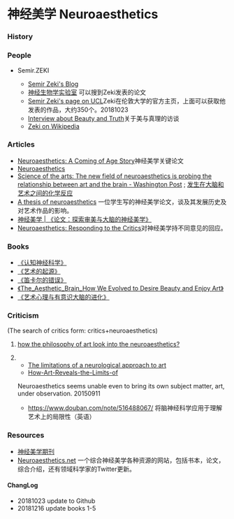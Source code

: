  # 神经美学 Neuroaesthetics



### History 

### People 
- Semir.ZEKI

    - [Semir Zeki's Blog](http://profzeki.blogspot.com/)
    - [神经生物学实验室](http://www.vislab.ucl.ac.uk/index.php) 可以搜到Zeki发表的论文
    - [Semir Zeki's page on UCL](https://www.ucl.ac.uk/biosciences/departments/cdb/people/semir-zeki)Zeki在伦敦大学的官方主页，上面可以获取他发表的作品，大约350个。20181023
    - [Interview about Beauty and Truth](https://www.whyarewehere.tv/people/semir-zeki/#)关于美与真理的访谈
    - [Zeki on Wikipedia](https://en.wikipedia.org/wiki/Semir_Zeki)


### Articles 

- [Neuroaesthetics: A Coming of Age Story](https://www.mitpressjournals.org/doi/10.1162/jocn.2010.21457)神经美学关键论文
- [Neuroaesthetics](https://www.cell.com/trends/cognitive-sciences/abstract/S1364-6613(14)00075-8)
- [Science of the arts: The new field of neuroaesthetics is probing the relationship between art and the brain - Washington Post](https://www.washingtonpost.com/graphics/2017/lifestyle/your-brain-on-art/?noredirect=on&utm_term=.2cf951a31acd) ; [发生在大脑和艺术之间的化学反应](https://mp.weixin.qq.com/s/KM5EF42KJsUd6CXpRCE5Iw)
- [A thesis of neuroaesthetics](https://kabk.github.io/go-theses-17-antonia-schwaiger/) 一位学生写的神经美学论文，谈及其发展历史及对艺术作品的影响。
- [神经美学 | 《论文：探索审美与大脑的神经美学》](https://github.com/longai/mind/issues/4)
- [Neuroaesthetics: Responding to the Critics](https://www.psychologytoday.com/us/blog/mindmelding/201212/neuroaesthetics-responding-the-critics)对神经美学持不同意见的回应。


### Books

- [《认知神经科学》](https://book.douban.com/subject/5937126/)
- [《艺术的起源》](https://book.douban.com/subject/2339140/)
- [《笛卡尔的错误》](https://book.douban.com/subject/2157346/)
- [《The_Aesthetic_Brain_How We Evolved to Desire Beauty and Enjoy Art》](https://book.douban.com/subject/24536212/)
- [《艺术心理与有意识大脑的进化》](https://book.douban.com/subject/30143272/)

### Criticism 

(The search of critics form: critics+neuroaesthetics) 


1. [how the philosophy of art look into the neuroaesthetics?](http://www.pjaesthetics.org/index.php/pjaesthetics/article/viewFile/5/4)

2. - [The limitations of a neurological approach to art](https://www.thelancet.com/pdfs/journals/lancet/PIIS0140-6736(08)60975-7.pdf) 
    - [How-Art-Reveals-the-Limits-of ](https://www.chronicle.com/article/How-Art-Reveals-the-Limits-of/232821/)

     Neuroaesthetics seems unable even to bring its own subject matter, art, under observation. 20150911
    - https://www.douban.com/note/516488067/
将脑神经科学应用于理解艺术上的局限性（英语）


### Resources 
- [神经美学期刊](http://www.artbrain.org/journal-of-neuro-aesthetic-theory/) 
- [Neuroaesthetics.net](https://neuroaesthetics.net/) 一个综合神经美学各种资源的网站，包括书本，论文，综合介绍，还有领域科学家的Twitter更新。



#### ChangLog

- 20181023 update to Github
- 20181216 update books 1-5


